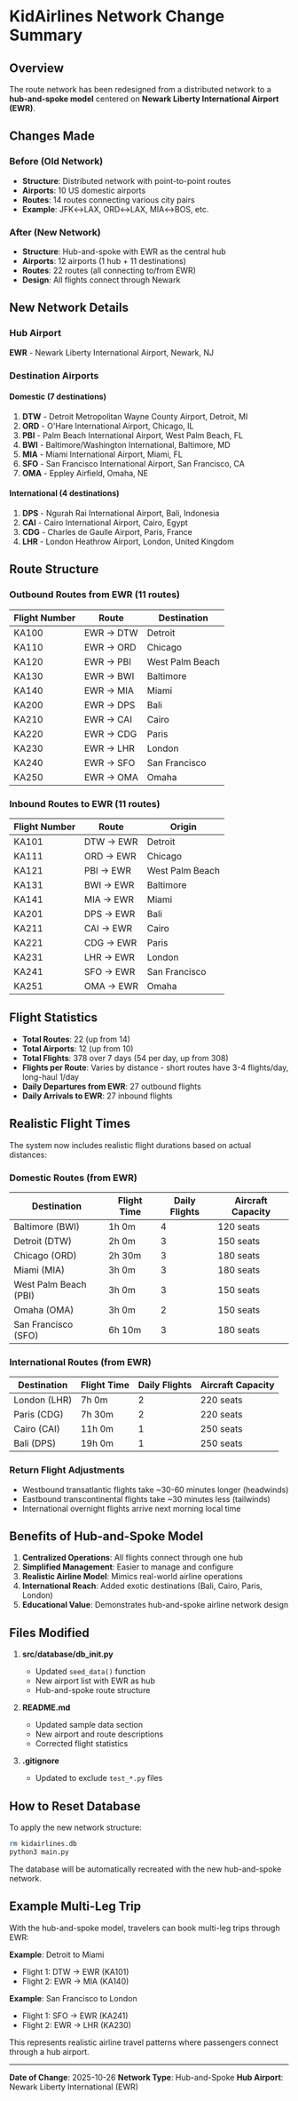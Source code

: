 # KidAirlines Network Change Summary

## Overview
The route network has been redesigned from a distributed network to a **hub-and-spoke model** centered on **Newark Liberty International Airport (EWR)**.

## Changes Made

### Before (Old Network)
- **Structure**: Distributed network with point-to-point routes
- **Airports**: 10 US domestic airports
- **Routes**: 14 routes connecting various city pairs
- **Example**: JFK↔LAX, ORD↔LAX, MIA↔BOS, etc.

### After (New Network)
- **Structure**: Hub-and-spoke with EWR as the central hub
- **Airports**: 12 airports (1 hub + 11 destinations)
- **Routes**: 22 routes (all connecting to/from EWR)
- **Design**: All flights connect through Newark

## New Network Details

### Hub Airport
**EWR** - Newark Liberty International Airport, Newark, NJ

### Destination Airports

#### Domestic (7 destinations)
1. **DTW** - Detroit Metropolitan Wayne County Airport, Detroit, MI
2. **ORD** - O'Hare International Airport, Chicago, IL
3. **PBI** - Palm Beach International Airport, West Palm Beach, FL
4. **BWI** - Baltimore/Washington International, Baltimore, MD
5. **MIA** - Miami International Airport, Miami, FL
6. **SFO** - San Francisco International Airport, San Francisco, CA
7. **OMA** - Eppley Airfield, Omaha, NE

#### International (4 destinations)
1. **DPS** - Ngurah Rai International Airport, Bali, Indonesia
2. **CAI** - Cairo International Airport, Cairo, Egypt
3. **CDG** - Charles de Gaulle Airport, Paris, France
4. **LHR** - London Heathrow Airport, London, United Kingdom

## Route Structure

### Outbound Routes from EWR (11 routes)
| Flight Number | Route | Destination |
|--------------|-------|-------------|
| KA100 | EWR → DTW | Detroit |
| KA110 | EWR → ORD | Chicago |
| KA120 | EWR → PBI | West Palm Beach |
| KA130 | EWR → BWI | Baltimore |
| KA140 | EWR → MIA | Miami |
| KA200 | EWR → DPS | Bali |
| KA210 | EWR → CAI | Cairo |
| KA220 | EWR → CDG | Paris |
| KA230 | EWR → LHR | London |
| KA240 | EWR → SFO | San Francisco |
| KA250 | EWR → OMA | Omaha |

### Inbound Routes to EWR (11 routes)
| Flight Number | Route | Origin |
|--------------|-------|---------|
| KA101 | DTW → EWR | Detroit |
| KA111 | ORD → EWR | Chicago |
| KA121 | PBI → EWR | West Palm Beach |
| KA131 | BWI → EWR | Baltimore |
| KA141 | MIA → EWR | Miami |
| KA201 | DPS → EWR | Bali |
| KA211 | CAI → EWR | Cairo |
| KA221 | CDG → EWR | Paris |
| KA231 | LHR → EWR | London |
| KA241 | SFO → EWR | San Francisco |
| KA251 | OMA → EWR | Omaha |

## Flight Statistics

- **Total Routes**: 22 (up from 14)
- **Total Airports**: 12 (up from 10)
- **Total Flights**: 378 over 7 days (54 per day, up from 308)
- **Flights per Route**: Varies by distance - short routes have 3-4 flights/day, long-haul 1/day
- **Daily Departures from EWR**: 27 outbound flights
- **Daily Arrivals to EWR**: 27 inbound flights

## Realistic Flight Times

The system now includes realistic flight durations based on actual distances:

### Domestic Routes (from EWR)
| Destination | Flight Time | Daily Flights | Aircraft Capacity |
|------------|-------------|---------------|-------------------|
| Baltimore (BWI) | 1h 0m | 4 | 120 seats |
| Detroit (DTW) | 2h 0m | 3 | 150 seats |
| Chicago (ORD) | 2h 30m | 3 | 180 seats |
| Miami (MIA) | 3h 0m | 3 | 180 seats |
| West Palm Beach (PBI) | 3h 0m | 3 | 150 seats |
| Omaha (OMA) | 3h 0m | 2 | 150 seats |
| San Francisco (SFO) | 6h 10m | 3 | 180 seats |

### International Routes (from EWR)
| Destination | Flight Time | Daily Flights | Aircraft Capacity |
|------------|-------------|---------------|-------------------|
| London (LHR) | 7h 0m | 2 | 220 seats |
| Paris (CDG) | 7h 30m | 2 | 220 seats |
| Cairo (CAI) | 11h 0m | 1 | 250 seats |
| Bali (DPS) | 19h 0m | 1 | 250 seats |

### Return Flight Adjustments
- Westbound transatlantic flights take ~30-60 minutes longer (headwinds)
- Eastbound transcontinental flights take ~30 minutes less (tailwinds)
- International overnight flights arrive next morning local time

## Benefits of Hub-and-Spoke Model

1. **Centralized Operations**: All flights connect through one hub
2. **Simplified Management**: Easier to manage and configure
3. **Realistic Airline Model**: Mimics real-world airline operations
4. **International Reach**: Added exotic destinations (Bali, Cairo, Paris, London)
5. **Educational Value**: Demonstrates hub-and-spoke airline network design

## Files Modified

1. **src/database/db_init.py**
   - Updated `seed_data()` function
   - New airport list with EWR as hub
   - Hub-and-spoke route structure

2. **README.md**
   - Updated sample data section
   - New airport and route descriptions
   - Corrected flight statistics

3. **.gitignore**
   - Updated to exclude `test_*.py` files

## How to Reset Database

To apply the new network structure:

```bash
rm kidairlines.db
python3 main.py
```

The database will be automatically recreated with the new hub-and-spoke network.

## Example Multi-Leg Trip

With the hub-and-spoke model, travelers can book multi-leg trips through EWR:

**Example**: Detroit to Miami
- Flight 1: DTW → EWR (KA101)
- Flight 2: EWR → MIA (KA140)

**Example**: San Francisco to London
- Flight 1: SFO → EWR (KA241)
- Flight 2: EWR → LHR (KA230)

This represents realistic airline travel patterns where passengers connect through a hub airport.

---

**Date of Change**: 2025-10-26
**Network Type**: Hub-and-Spoke
**Hub Airport**: Newark Liberty International (EWR)
